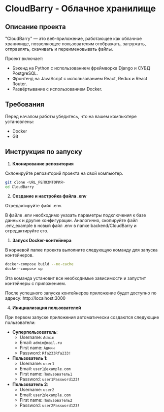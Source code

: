 # CloudBarry - Облачное хранилище

## Описание проекта

"CloudBarry" — это веб-приложение, работающее как облачное хранилище, позволяющее пользователям отображать, загружать, отправлять, скачивать и переименовывать файлы.

Проект включает:
- Бэкенд на Python с использованием фреймворка Django и СУБД PostgreSQL.
- Фронтенд на JavaScript с использованием React, Redux и React Router.
- Развёртывание с использованием Docker.

## Требования

Перед началом работы убедитесь, что на вашем компьютере установлены:
- Docker
- Git

## Инструкция по запуску

1. **Клонирование репозитория**
   
Склонируйте репозиторий проекта на свой компьютер.
```bash
git clone <URL_РЕПОЗИТОРИЯ>
cd CloudBarry
```
2. **Создание и настройка файла .env** 
   
Отредактируйте файл .env.

В файле .env необходимо указать параметры подключения к базе данных и другие конфигурации. Аналогично, скопируйте файл .env_example в новый файл .env в папке backend/CloudBarry и отредактируйте его.

1. **Запуск Docker-контейнера** 
   
В корневой папке проекта выполните следующую команду для запуска контейнеров.
```bash
docker-compose build --no-cache
docker-compose up
```
Эта команда установит все необходимые зависимости и запустит контейнеры с приложением.

После успешного запуска контейнеров приложение будет доступно по адресу: http://localhost:3000

4. **Инициализация пользователей**

При первом запуске приложения автоматически создаются следующие пользователи:

- **Суперпользователь**:
  - Username: `Admin`
  - Email: `admin@mail.ru`
  - First name: `Админ`
  - Password: `Rfa233Rfa233!`
- **Пользователь 1**:
  - Username: `user1`
  - Email: `user1@example.com`
  - First name: `Пользователь1`
  - Password: `user1Password123!`
- **Пользователь 2**:
  - Username: `user2`
  - Email: `user2@example.com`
  - First name: `Пользователь2`
  - Password: `user2Password123!`